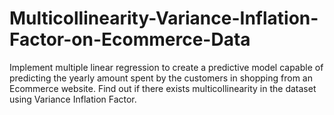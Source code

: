# Multicollinearity-Variance-Inflation-Factor-on-Ecommerce-Data


Implement multiple linear regression to create a predictive model capable of predicting the yearly amount spent by the customers in shopping from an Ecommerce website. Find out if there exists multicollinearity in the dataset using Variance Inflation Factor.
